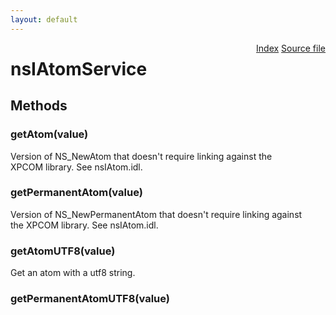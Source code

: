 ```yaml
---
layout: default
---
```

<div class='links' style='float:right'><a href="../index.html">Index</a>
<a href="http://dxr.mozilla.org/mozilla-central/source/xpcom/ds/nsIAtomService.idl">Source file</a>
</div>

# nsIAtomService #

## Methods ##

### getAtom(value) ###
  
Version of NS_NewAtom that doesn't require linking against the  
XPCOM library.  See nsIAtom.idl.  
  

### getPermanentAtom(value) ###
  
Version of NS_NewPermanentAtom that doesn't require linking against  
the XPCOM library.  See nsIAtom.idl.  
  

### getAtomUTF8(value) ###
  
Get an atom with a utf8 string.  
  

### getPermanentAtomUTF8(value) ###
